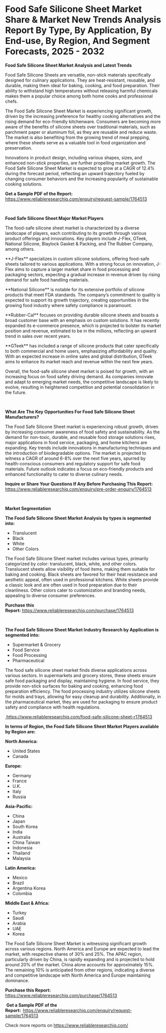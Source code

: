 <p><h1>Food Safe Silicone Sheet Market Share & Market New Trends Analysis Report By Type, By Application, By End-use, By Region, And Segment Forecasts, 2025 - 2032</h1></p><p><strong>Food Safe Silicone Sheet Market Analysis and Latest Trends</strong></p>
<p><p>Food Safe Silicone Sheets are versatile, non-stick materials specifically designed for culinary applications. They are heat-resistant, reusable, and durable, making them ideal for baking, cooking, and food preparation. Their ability to withstand high temperatures without releasing harmful chemicals makes them a popular choice among both home cooks and professional chefs.</p><p>The Food Safe Silicone Sheet Market is experiencing significant growth, driven by the increasing preference for healthy cooking alternatives and the rising demand for eco-friendly kitchenware. Consumers are becoming more aware of the benefits of silicone sheets over traditional materials, such as parchment paper or aluminum foil, as they are reusable and reduce waste. The market is also benefiting from the growing trend of meal prepping, where these sheets serve as a valuable tool in food organization and preservation.</p><p>Innovations in product design, including various shapes, sizes, and enhanced non-stick properties, are further propelling market growth. The Food Safe Silicone Sheet Market is expected to grow at a CAGR of 12.4% during the forecast period, reflecting an upward trajectory fueled by changing consumer behaviors and the increasing popularity of sustainable cooking solutions.</p></p>
<p><strong>Get a Sample PDF of the Report:&nbsp;</strong> <a href="https://www.reliableresearchiq.com/enquiry/request-sample/1764513?utm_campaign=3308&utm_medium=2&utm_source=Github&utm_content=ia&utm_term=05042025&utm_id=food-safe-silicone-sheet">https://www.reliableresearchiq.com/enquiry/request-sample/1764513</a></p>
<p>&nbsp;</p>
<p><strong>Food Safe Silicone Sheet Major Market Players</strong></p>
<p><p>The food-safe silicone sheet market is characterized by a diverse landscape of players, each contributing to its growth through various product offerings and innovations. Key players include J-Flex, GTeek, National Silicone, Blaylock Gasket & Packing, and The Rubber Company, among others. </p><p>**J-Flex** specializes in custom silicone solutions, offering food-safe sheets tailored to various applications. With a strong focus on innovation, J-Flex aims to capture a larger market share in food processing and packaging sectors, expecting a gradual increase in revenue driven by rising demand for safe food handling materials.</p><p>**National Silicone** is notable for its extensive portfolio of silicone products that meet FDA standards. The company’s commitment to quality is expected to support its growth trajectory, creating opportunities in the growing food industry where safety compliance is paramount.</p><p>**Rubber-Cal** focuses on providing durable silicone sheets and boasts a broad customer base with an emphasis on custom solutions. It has recently expanded its e-commerce presence, which is projected to bolster its market position and revenue, estimated to be in the millions, reflecting an upward trend in sales over recent years.</p><p>**GTeek** has included a range of silicone products that cater specifically to both commercial and home users, emphasizing affordability and quality. With an expected increase in online sales and global distribution, GTeek aims to enhance its market reach and revenue within the next few years.</p><p>Overall, the food-safe silicone sheet market is poised for growth, with an increasing focus on food safety driving demand. As companies innovate and adapt to emerging market needs, the competitive landscape is likely to evolve, resulting in heightened competition and potential consolidation in the future.</p></p>
<p>&nbsp;</p>
<p><strong>What Are The Key Opportunities For Food Safe Silicone Sheet Manufacturers?</strong></p>
<p><p>The Food Safe Silicone Sheet market is experiencing robust growth, driven by increasing consumer awareness of food safety and sustainability. As the demand for non-toxic, durable, and reusable food storage solutions rises, major applications in food service, packaging, and home kitchens are expanding. Key trends include innovations in manufacturing techniques and the introduction of biodegradable options. The market is projected to witness a CAGR of around 6-8% over the next five years, spurred by health-conscious consumers and regulatory support for safe food materials. Future outlook indicates a focus on eco-friendly products and enhanced functionality to cater to diverse culinary needs.</p></p>
<p><strong>Inquire or Share Your Questions If Any Before Purchasing This Report:</strong> <a href="https://www.reliableresearchiq.com/enquiry/pre-order-enquiry/1764513?utm_campaign=3308&utm_medium=2&utm_source=Github&utm_content=ia&utm_term=05042025&utm_id=food-safe-silicone-sheet">https://www.reliableresearchiq.com/enquiry/pre-order-enquiry/1764513</a></p>
<p>&nbsp;</p>
<p><strong>Market Segmentation</strong></p>
<p><strong>The Food Safe Silicone Sheet Market Analysis by types is segmented into:</strong></p>
<p><ul><li>Translucent</li><li>Black</li><li>White</li><li>Other Colors</li></ul></p>
<p><p>The Food Safe Silicone Sheet market includes various types, primarily categorized by color: translucent, black, white, and other colors. Translucent sheets allow visibility of food items, making them suitable for baking and cooking. Black sheets are favored for their heat resistance and aesthetic appeal, often used in professional kitchens. White sheets provide a classic look and are often used in food preparation due to their cleanliness. Other colors cater to customization and branding needs, appealing to diverse consumer preferences.</p></p>
<p><strong>Purchase this Report:&nbsp;</strong><a href="https://www.reliableresearchiq.com/purchase/1764513?utm_campaign=3308&utm_medium=2&utm_source=Github&utm_content=ia&utm_term=05042025&utm_id=food-safe-silicone-sheet">https://www.reliableresearchiq.com/purchase/1764513</a></p>
<p>&nbsp;</p>
<p><strong>The Food Safe Silicone Sheet Market Industry Research by Application is segmented into:</strong></p>
<p><ul><li>Supermarket & Grocery</li><li>Food Service</li><li>Food Processing</li><li>Pharmaceutical</li></ul></p>
<p><p>The food safe silicone sheet market finds diverse applications across various sectors. In supermarkets and grocery stores, these sheets ensure safe food packaging and display, maintaining hygiene. In food service, they provide non-stick surfaces for baking and cooking, enhancing food preparation efficiency. The food processing industry utilizes silicone sheets for molds and trays, allowing for easy cleanup and durability. Additionally, in the pharmaceutical market, they are used for packaging to ensure product safety and compliance with health regulations.</p></p>
<p><a href="https://www.reliableresearchiq.com/food-safe-silicone-sheet-r1764513?utm_campaign=3308&utm_medium=2&utm_source=Github&utm_content=ia&utm_term=05042025&utm_id=food-safe-silicone-sheet">&nbsp;https://www.reliableresearchiq.com/food-safe-silicone-sheet-r1764513</a></p>
<p><strong>In terms of Region, the Food Safe Silicone Sheet Market Players available by Region are:</strong></p>
<p>
    <p> <strong> North America: </strong>
        <ul>
            <li>United States</li>
            <li>Canada</li>
        </ul>
        </p> 
    <p> <strong> Europe: </strong>
        <ul>
            <li>Germany</li>
            <li>France</li>
            <li>U.K.</li>
            <li>Italy</li>
            <li>Russia</li>
        </ul>
        </p> 
    <p> <strong> Asia-Pacific: </strong>
        <ul>
            <li>China</li>
            <li>Japan</li>
            <li>South Korea</li>
            <li>India</li>
            <li>Australia</li>
            <li>China Taiwan</li>
            <li>Indonesia</li>
            <li>Thailand</li>
            <li>Malaysia</li>
        </ul>
        </p> 
    <p> <strong> Latin America: </strong>
        <ul>
            <li>Mexico</li>
            <li>Brazil</li>
            <li>Argentina Korea</li>
            <li>Colombia</li>
        </ul>
        </p> 
    <p> <strong> Middle East & Africa: </strong>
        <ul>
            <li>Turkey</li>
            <li>Saudi</li>
            <li>Arabia</li>
            <li>UAE</li>
            <li>Korea</li>
        </ul>
    </p>
    </p>
<p><p>The Food Safe Silicone Sheet Market is witnessing significant growth across various regions. North America and Europe are expected to lead the market, with respective shares of 30% and 25%. The APAC region, particularly driven by China, is rapidly expanding and is projected to hold around 20% of the market. China alone accounts for approximately 15%. The remaining 10% is anticipated from other regions, indicating a diverse and competitive landscape with North America and Europe maintaining dominance.</p></p>
<p><strong>Purchase this Report: </strong><a href="https://www.reliableresearchiq.com/purchase/1764513?utm_campaign=3308&utm_medium=2&utm_source=Github&utm_content=ia&utm_term=05042025&utm_id=food-safe-silicone-sheet">https://www.reliableresearchiq.com/purchase/1764513</a></p>
<p>&nbsp;<strong>Get a Sample PDF of the Report:&nbsp;&nbsp;</strong><a href="https://www.reliableresearchiq.com/enquiry/request-sample/1764513?utm_campaign=3308&utm_medium=2&utm_source=Github&utm_content=ia&utm_term=05042025&utm_id=food-safe-silicone-sheet">https://www.reliableresearchiq.com/enquiry/request-sample/1764513</a></p>
<p><strong></strong></p>
<p>Check more reports on <a href="https://www.reliableresearchiq.com/?utm_campaign=3308&utm_medium=2&utm_source=Github&utm_content=ia&utm_term=05042025&utm_id=food-safe-silicone-sheet">https://www.reliableresearchiq.com/</a></p>